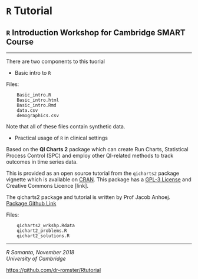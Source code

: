 # `R` Tutorial

`R` Introduction Workshop for Cambridge SMART Course
---
---

There are two components to this tuorial

- Basic intro to `R`   

Files:

        Basic_intro.R
        Basic_intro.html
        Basic_intro.Rmd
        data.csv
        demographics.csv

Note that all of these files contain synthetic data. 
  
- Practical usage of `R` in clinical settings

Based on the **QI Charts 2** package which can create Run Charts, Statistical Process Control (SPC) and employ other QI-related methods to track outcomes in time series data.

This is provided as an open source tutorial from the `qicharts2` package vignette which is available on [CRAN](https://cran.r-project.org/web/packages/qicharts2/index.html). This package has a [GPL-3 License](https://www.r-project.org/Licenses/GPL-3) and Creative Commons Licence [link]. 

The qicharts2 package and tutorial is written by Prof Jacob Anhoej. [Package Github Link](https://github.com/anhoej/qicharts2)

Files:

        qicharts2_wrkshp.Rdata  
        qichart2_problems.R  
        qichart2_solutions.R  

___
*R Samanta, November 2018*  
*University of Cambridge*  


https://github.com/dr-romster/Rtutorial